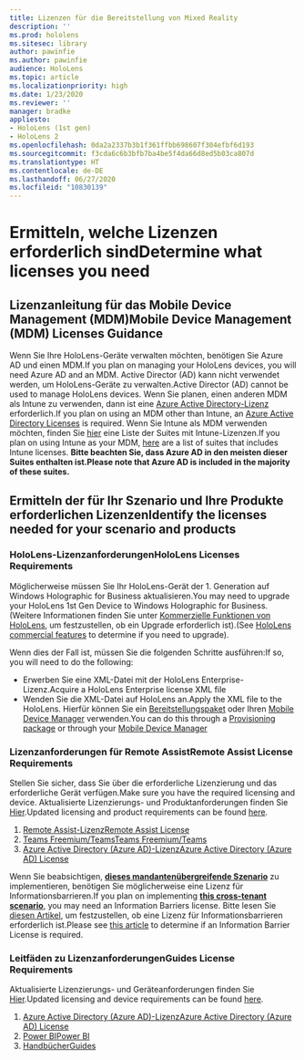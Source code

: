 ```yaml
---
title: Lizenzen für die Bereitstellung von Mixed Reality
description: ''
ms.prod: hololens
ms.sitesec: library
author: pawinfie
ms.author: pawinfie
audience: HoloLens
ms.topic: article
ms.localizationpriority: high
ms.date: 1/23/2020
ms.reviewer: ''
manager: bradke
appliesto:
- HoloLens (1st gen)
- HoloLens 2
ms.openlocfilehash: 0da2a2337b3b1f361ffbb698607f304efbf6d193
ms.sourcegitcommit: f3cda6c6b3bfb7ba4be5f4da66d8ed5b03ca807d
ms.translationtype: HT
ms.contentlocale: de-DE
ms.lasthandoff: 06/27/2020
ms.locfileid: "10830139"
---
```

# <span data-ttu-id="0c43b-102">Ermitteln, welche Lizenzen erforderlich sind</span><span class="sxs-lookup"><span data-stu-id="0c43b-102">Determine what licenses you need</span></span>

## <span data-ttu-id="0c43b-103">Lizenzanleitung für das Mobile Device Management (MDM)</span><span class="sxs-lookup"><span data-stu-id="0c43b-103">Mobile Device Management (MDM) Licenses Guidance</span></span>

<span data-ttu-id="0c43b-104">Wenn Sie Ihre HoloLens-Geräte verwalten möchten, benötigen Sie Azure AD und einen MDM.</span><span class="sxs-lookup"><span data-stu-id="0c43b-104">If you plan on managing your HoloLens devices, you will need Azure AD and an MDM.</span></span> <span data-ttu-id="0c43b-105">Active Director (AD) kann nicht verwendet werden, um HoloLens-Geräte zu verwalten.</span><span class="sxs-lookup"><span data-stu-id="0c43b-105">Active Director (AD) cannot be used to manage HoloLens devices.</span></span>
<span data-ttu-id="0c43b-106">Wenn Sie planen, einen anderen MDM als Intune zu verwenden, dann ist eine [Azure Active Directory-Lizenz](https://docs.microsoft.com/azure/active-directory/fundamentals/active-directory-whatis) erforderlich.</span><span class="sxs-lookup"><span data-stu-id="0c43b-106">If you plan on using an MDM other than Intune, an [Azure Active Directory Licenses](https://docs.microsoft.com/azure/active-directory/fundamentals/active-directory-whatis) is required.</span></span>
<span data-ttu-id="0c43b-107">Wenn Sie Intune als MDM verwenden möchten, finden Sie [hier](https://docs.microsoft.com/intune/fundamentals/licenses) eine Liste der Suites mit Intune-Lizenzen.</span><span class="sxs-lookup"><span data-stu-id="0c43b-107">If you plan on using Intune as your MDM,  [here](https://docs.microsoft.com/intune/fundamentals/licenses) are a list of suites that includes Intune licenses.</span></span> **<span data-ttu-id="0c43b-108">Bitte beachten Sie, dass Azure AD in den meisten dieser Suites enthalten ist.</span><span class="sxs-lookup"><span data-stu-id="0c43b-108">Please note that Azure AD is included in the majority of these suites.</span></span>**

## <span data-ttu-id="0c43b-109">Ermitteln der für Ihr Szenario und Ihre Produkte erforderlichen Lizenzen</span><span class="sxs-lookup"><span data-stu-id="0c43b-109">Identify the licenses needed for your scenario and products</span></span>

### <span data-ttu-id="0c43b-110">HoloLens-Lizenzanforderungen</span><span class="sxs-lookup"><span data-stu-id="0c43b-110">HoloLens Licenses Requirements</span></span>

<span data-ttu-id="0c43b-111">Möglicherweise müssen Sie Ihr HoloLens-Gerät der 1. Generation auf Windows Holographic for Business aktualisieren.</span><span class="sxs-lookup"><span data-stu-id="0c43b-111">You may need to upgrade your HoloLens 1st Gen Device to Windows Holographic for Business.</span></span> <span data-ttu-id="0c43b-112">(Weitere Informationen finden Sie unter [Kommerzielle Funktionen von HoloLens](holoLens-commercial-features.md#feature-comparison-between-editions), um festzustellen, ob ein Upgrade erforderlich ist).</span><span class="sxs-lookup"><span data-stu-id="0c43b-112">(See [HoloLens commercial features](holoLens-commercial-features.md#feature-comparison-between-editions) to determine if you need to upgrade).</span></span>

 <span data-ttu-id="0c43b-113">Wenn dies der Fall ist, müssen Sie die folgenden Schritte ausführen:</span><span class="sxs-lookup"><span data-stu-id="0c43b-113">If so, you will need to do the following:</span></span>

- <span data-ttu-id="0c43b-114">Erwerben Sie eine XML-Datei mit der HoloLens Enterprise-Lizenz.</span><span class="sxs-lookup"><span data-stu-id="0c43b-114">Acquire a HoloLens Enterprise license XML file</span></span>
- <span data-ttu-id="0c43b-115">Wenden Sie die XML-Datei auf HoloLens an.</span><span class="sxs-lookup"><span data-stu-id="0c43b-115">Apply the XML file to the HoloLens.</span></span> <span data-ttu-id="0c43b-116">Hierfür können Sie ein [Bereitstellungspaket](hololens-provisioning.md) oder Ihren [Mobile Device Manager](https://docs.microsoft.com/intune/configuration/holographic-upgrade) verwenden.</span><span class="sxs-lookup"><span data-stu-id="0c43b-116">You can do this through a [Provisioning package](hololens-provisioning.md) or through your [Mobile Device Manager](https://docs.microsoft.com/intune/configuration/holographic-upgrade)</span></span>

### <span data-ttu-id="0c43b-117">Lizenzanforderungen für Remote Assist</span><span class="sxs-lookup"><span data-stu-id="0c43b-117">Remote Assist License Requirements</span></span>

<span data-ttu-id="0c43b-118">Stellen Sie sicher, dass Sie über die erforderliche Lizenzierung und das erforderliche Gerät verfügen.</span><span class="sxs-lookup"><span data-stu-id="0c43b-118">Make sure you have the required licensing and device.</span></span> <span data-ttu-id="0c43b-119">Aktualisierte Lizenzierungs- und Produktanforderungen finden Sie [Hier](https://docs.microsoft.com/dynamics365/mixed-reality/remote-assist/requirements).</span><span class="sxs-lookup"><span data-stu-id="0c43b-119">Updated licensing and product requirements can be found [here](https://docs.microsoft.com/dynamics365/mixed-reality/remote-assist/requirements).</span></span>

1. [<span data-ttu-id="0c43b-120">Remote Assist-Lizenz</span><span class="sxs-lookup"><span data-stu-id="0c43b-120">Remote Assist License</span></span>](https://docs.microsoft.com/dynamics365/mixed-reality/remote-assist/buy-and-deploy-remote-assist)
1. [<span data-ttu-id="0c43b-121">Teams Freemium/Teams</span><span class="sxs-lookup"><span data-stu-id="0c43b-121">Teams Freemium/Teams</span></span>](https://products.office.com/microsoft-teams/free)
1. [<span data-ttu-id="0c43b-122">Azure Active Directory (Azure AD)-Lizenz</span><span class="sxs-lookup"><span data-stu-id="0c43b-122">Azure Active Directory (Azure AD) License</span></span>](https://docs.microsoft.com/azure/active-directory/fundamentals/active-directory-whatis)

<span data-ttu-id="0c43b-123">Wenn Sie beabsichtigen, **[dieses mandantenübergreifende Szenario](https://docs.microsoft.com/dynamics365/mixed-reality/remote-assist/cross-tenant-overview#scenario-2-leasing-services-to-other-tenants)** zu implementieren, benötigen Sie möglicherweise eine Lizenz für Informationsbarrieren.</span><span class="sxs-lookup"><span data-stu-id="0c43b-123">If you plan on implementing **[this cross-tenant scenario](https://docs.microsoft.com/dynamics365/mixed-reality/remote-assist/cross-tenant-overview#scenario-2-leasing-services-to-other-tenants)**, you may need an Information Barriers license.</span></span> <span data-ttu-id="0c43b-124">Bitte lesen Sie [diesen Artikel](https://docs.microsoft.com/dynamics365/mixed-reality/remote-assist/cross-tenant-licensing-implementation#step-1-determine-if-information-barriers-are-necessary), um festzustellen, ob eine Lizenz für Informationsbarrieren erforderlich ist.</span><span class="sxs-lookup"><span data-stu-id="0c43b-124">Please see [this article](https://docs.microsoft.com/dynamics365/mixed-reality/remote-assist/cross-tenant-licensing-implementation#step-1-determine-if-information-barriers-are-necessary) to determine if an Information Barrier License is required.</span></span>

### <span data-ttu-id="0c43b-125">Leitfäden zu Lizenzanforderungen</span><span class="sxs-lookup"><span data-stu-id="0c43b-125">Guides License Requirements</span></span>

<span data-ttu-id="0c43b-126">Aktualisierte Lizenzierungs- und Geräteanforderungen finden Sie [Hier](https://docs.microsoft.com/dynamics365/mixed-reality/guides/requirements).</span><span class="sxs-lookup"><span data-stu-id="0c43b-126">Updated licensing and device requirements can be found [here](https://docs.microsoft.com/dynamics365/mixed-reality/guides/requirements).</span></span>

1. [<span data-ttu-id="0c43b-127">Azure Active Directory (Azure AD)-Lizenz</span><span class="sxs-lookup"><span data-stu-id="0c43b-127">Azure Active Directory (Azure AD) License</span></span>](https://docs.microsoft.com/azure/active-directory/fundamentals/active-directory-whatis)
1. [<span data-ttu-id="0c43b-128">Power BI</span><span class="sxs-lookup"><span data-stu-id="0c43b-128">Power BI</span></span>](https://powerbi.microsoft.com/desktop/)
1. [<span data-ttu-id="0c43b-129">Handbücher</span><span class="sxs-lookup"><span data-stu-id="0c43b-129">Guides</span></span>](https://docs.microsoft.com/dynamics365/mixed-reality/guides/setup)
